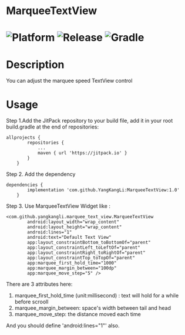 # MarqueeTextView

![Platform](https://img.shields.io/badge/platform-Android-blue.svg)  ![Release](https://img.shields.io/badge/release-1.0-blue.svg)  ![Gradle](https://img.shields.io/badge/gradle-3.5.3-blue.svg)
=====

Description
=====
You can adjust the marquee speed TextView control

Usage
=====

Step 1.Add the JitPack repository to your build file, add it in your root build.gradle at the end of repositories:

```
allprojects {
		repositories {
			...
			maven { url 'https://jitpack.io' }
		}
	}
```
Step 2. Add the dependency

```
dependencies {
		implementation 'com.github.YangKangLi:MarqueeTextView:1.0'
	}
```
Step 3. Use MarqueeTextView Widget like :
```
<com.github.yangkangli.marquee_text_view.MarqueeTextView
        android:layout_width="wrap_content"
        android:layout_height="wrap_content"
        android:lines="1"
        android:text="Default Text View"
        app:layout_constraintBottom_toBottomOf="parent"
        app:layout_constraintLeft_toLeftOf="parent"
        app:layout_constraintRight_toRightOf="parent"
        app:layout_constraintTop_toTopOf="parent"
        app:marquee_first_hold_time="1000"
        app:marquee_margin_between="100dp"
        app:marquee_move_step="5" />
```
There are 3 attributes here:
1) marquee_first_hold_time (unit:millisecond) : text will hold for a while before scrooll
2) marquee_margin_between: space's width between tail and head
3) marquee_move_step: the distance moved each time

And you should define 'android:lines="1"' also.